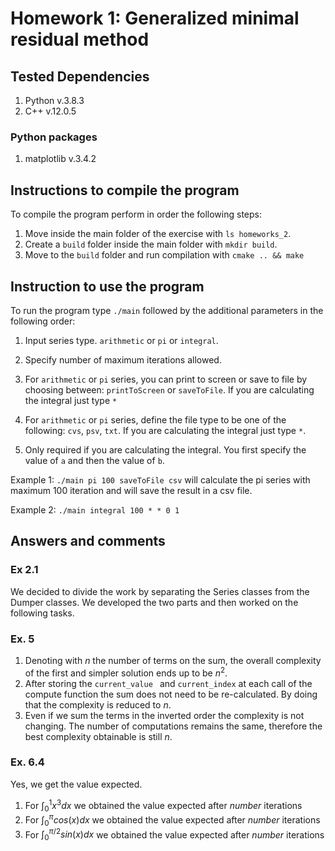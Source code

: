# Homework 1: Generalized minimal residual method

## Tested Dependencies
1. Python v.3.8.3
2. C++ v.12.0.5

### Python packages
1. matplotlib v.3.4.2

## Instructions to compile the program

To compile the program perform in order the following steps:
1. Move inside the main folder of the exercise with `ls homeworks_2`.
2. Create a `build` folder inside the main folder with `mkdir build`.
3. Move to the `build` folder and run compilation with `cmake .. && make` 

## Instruction to use the program
To run the program type `./main` followed by the additional parameters in the following order:
1. Input series type.  `arithmetic` or `pi` or `integral`.
2. Specify number of maximum iterations allowed.

3. For `arithmetic` or `pi` series, you can print to screen or save to file by choosing between: `printToScreen` or `saveToFile`. If you are calculating the integral just type `*`
4. For `arithmetic` or `pi` series, define the file type to be one of the following: `cvs`, `psv`, `txt`.  If you are calculating the integral just type `*`.
5. Only required if you are calculating the integral. You first specify the value of `a` and then the value of `b`.

Example 1: `./main pi 100 saveToFile csv` will calculate the pi series with maximum 100 iteration and will save the result in a csv file.

Example 2: `./main integral 100 * * 0 1`

## Answers and comments

### Ex 2.1
We decided to divide the work by separating the Series classes from the Dumper classes. We developed the two parts and then worked on the following tasks.

### Ex. 5
1. Denoting with $n$ the number of terms on the sum, the overall complexity of the first and simpler solution ends up to be $n^2$.
4. After storing the `current_value ` and `current_index` at each call of the compute function the sum does not need to be re-calculated. By doing that the complexity is reduced to $n$.
5. Even if we sum the terms in the inverted order the complexity is not changing. The number of computations remains the same, therefore the best complexity obtainable is still $n$.

### Ex. 6.4
Yes, we get the value expected.
1. For $\int_{0}^{1}x^3 dx$ we obtained the value expected after *number* iterations
2. For $\int_{0}^{\pi}cos(x) dx$ we obtained the value expected after *number* iterations
3. For $\int_{0}^{\pi/2}sin(x) dx$ we obtained the value expected after *number* iterations
